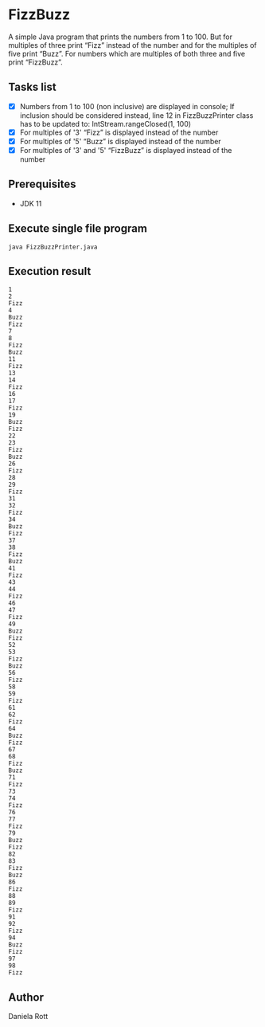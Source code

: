 FizzBuzz
=========================
A simple Java program that prints the numbers from 1 to 100. 
But for multiples of three print “Fizz” instead of the number and for the multiples of five print “Buzz”. 
For numbers which are multiples of both three and five print “FizzBuzz”.

Tasks list
----------
- [x] Numbers from 1 to 100 (non inclusive) are displayed in console;
If inclusion should be considered instead, line 12 in FizzBuzzPrinter class has to be updated to:
IntStream.rangeClosed(1, 100)
- [x] For multiples of '3' “Fizz” is displayed instead of the number
- [x] For multiples of '5' “Buzz” is displayed instead of the number
- [x] For multiples of '3' and '5' “FizzBuzz” is displayed instead of the number

Prerequisites
-------------
- JDK 11

Execute single file program
---
```java FizzBuzzPrinter.java```

Execution result
---
```
1
2
Fizz
4
Buzz
Fizz
7
8
Fizz
Buzz
11
Fizz
13
14
Fizz
16
17
Fizz
19
Buzz
Fizz
22
23
Fizz
Buzz
26
Fizz
28
29
Fizz
31
32
Fizz
34
Buzz
Fizz
37
38
Fizz
Buzz
41
Fizz
43
44
Fizz
46
47
Fizz
49
Buzz
Fizz
52
53
Fizz
Buzz
56
Fizz
58
59
Fizz
61
62
Fizz
64
Buzz
Fizz
67
68
Fizz
Buzz
71
Fizz
73
74
Fizz
76
77
Fizz
79
Buzz
Fizz
82
83
Fizz
Buzz
86
Fizz
88
89
Fizz
91
92
Fizz
94
Buzz
Fizz
97
98
Fizz
```

## Author
Daniela Rott